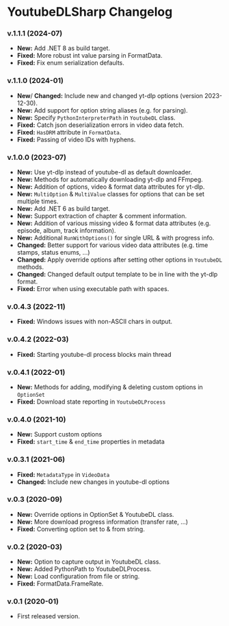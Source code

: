 # YoutubeDLSharp Changelog

### v.1.1.1 (2024-07)
- **New:** Add .NET 8 as build target.
- **Fixed:** More robust int value parsing in FormatData.
- **Fixed:** Fix enum serialization defaults.

### v.1.1.0 (2024-01)
- **New**/ **Changed:** Include new and changed yt-dlp options (version 2023-12-30).
- **New:** Add support for option string aliases (e.g. for parsing).
- **New:** Specify `PythonInterpreterPath` in `YoutubeDL` class.
- **Fixed:** Catch json deserialization errors in video data fetch.
- **Fixed:** `HasDRM` attribute in `FormatData`.
- **Fixed:** Passing of video IDs with hyphens.

### v.1.0.0 (2023-07)
- **New:** Use yt-dlp instead of youtube-dl as default downloader.
- **New:** Methods for automatically downloading yt-dlp and FFmpeg.
- **New:** Addition of options, video & format data attributes for yt-dlp.
- **New:** `MultiOption` & `MultiValue` classes for options that can be set multiple times.
- **New:** Add .NET 6 as build target.
- **New:** Support extraction of chapter & comment information.
- **New:** Addition of various missing video & format data attributes (e.g. episode, album, track information).
- **New:** Additional `RunWithOptions()` for single URL & with progress info.
- **Changed:** Better support for various video data attributes (e.g. time stamps, status enums, ...)
- **Changed:** Apply override options after setting other options in `YoutubeDL` methods.
- **Changed:** Changed default output template to be in line with the yt-dlp format.
- **Fixed:** Error when using executable path with spaces.

### v.0.4.3 (2022-11)
- **Fixed:** Windows issues with non-ASCII chars in output.

### v.0.4.2 (2022-03)
- **Fixed:** Starting youtube-dl process blocks main thread

### v.0.4.1 (2022-01)
- **New:** Methods for adding, modifying & deleting custom options in `OptionSet`
- **Fixed:** Download state reporting in `YoutubeDLProcess`

### v.0.4.0 (2021-10)
- **New:** Support custom options
- **Fixed:** `start_time` & `end_time` properties in metadata

### v.0.3.1 (2021-06)
- **Fixed:** `MetadataType` in `VideoData`
- **Changed:** Include new changes in youtube-dl options

### v.0.3 (2020-09)
- **New:** Override options in OptionSet & YoutubeDL class.
- **New:** More download progress information (transfer rate, ...)
- **Fixed:** Converting option set to & from string.

### v.0.2 (2020-03)
- **New:** Option to capture output in YoutubeDL class.
- **New:** Added PythonPath to YoutubeDLProcess.
- **New:** Load configuration from file or string.
- **Fixed:** FormatData.FrameRate.

### v.0.1 (2020-01)
- First released version.
